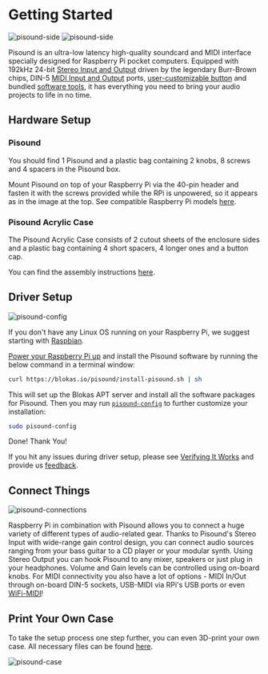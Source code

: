 # Getting Started
![pisound-side](https://raw.githubusercontent.com/wiki/BlokasLabs/pisound-docs/images/pisound-front.jpg)
![pisound-side](https://raw.githubusercontent.com/wiki/BlokasLabs/pisound-docs/images/pisound-back.jpg)

Pisound is an ultra-low latency high-quality soundcard and MIDI interface specially designed for Raspberry Pi pocket computers. Equipped with 192kHz 24-bit [Stereo Input and Output](audio) driven by the legendary Burr-Brown chips, DIN-5 [MIDI Input and Output](midi) ports, [user-customizable button](the-button) and bundled [software tools](software), it has everything you need to bring your audio projects to life in no time.

## Hardware Setup

### Pisound
You should find 1 Pisound and a plastic bag containing 2 knobs, 8 screws and 4 spacers in the Pisound box.

Mount Pisound on top of your Raspberry Pi via the 40-pin header and fasten it with the screws provided while the RPi is unpowered, so it appears as in the image at the top. See compatible Raspberry Pi models [here](specs#supported-raspberry-pi-models).

### Pisound Acrylic Case
The Pisound Acrylic Case consists of 2 cutout sheets of the enclosure sides and a plastic bag containing 4 short spacers, 4 longer ones and a button cap.

You can find the assembly instructions [here](Pisound-Acrylic-Case#assembly-instructions).

## Driver Setup
![pisound-config](https://raw.githubusercontent.com/wiki/BlokasLabs/pisound-docs/images/pisound-config.png)

If you don't have any Linux OS running on your Raspberry Pi, we suggest starting with [Raspbian](https://www.raspberrypi.org/documentation/installation/installing-images/README.md).

[Power your Raspberry Pi up](specs#power-supply) and install the Pisound software by running the below command in a terminal window:

```bash
curl https://blokas.io/pisound/install-pisound.sh | sh
```

This will set up the Blokas APT server and install all the software packages for Pisound. Then you may run [`pisound-config`](pisound-config) to further customize your installation:

```bash
sudo pisound-config
```

Done! Thank You!

If you hit any issues during driver setup, please see [Verifying It Works](software#verifying-it-works) and provide us [feedback](software#feedback).

## Connect Things

![pisound-connections](https://raw.githubusercontent.com/wiki/BlokasLabs/pisound-docs/images/connections.png)

Raspberry Pi in combination with Pisound allows you to connect a huge variety of different types of audio-related gear. Thanks to Pisound's Stereo Input with wide-range gain control design, you can connect audio sources ranging from your bass guitar to a CD player or your modular synth. Using Stereo Output you can hook Pisound to any mixer, speakers or just plug in your headphones. Volume and Gain levels can be controlled using on-board knobs. For MIDI connectivity you also have a lot of options - MIDI In/Out through on-board DIN-5 sockets, USB-MIDI via RPi's USB ports or even [WiFi-MIDI](the-button#toggle_wifi_hotspotsh-toggle-wifi-hotspot-mode)!

## Print Your Own Case

To take the setup process one step further, you can even 3D-print your own case. All necessary files can be found [here](https://github.com/BlokasLabs/pisound-case).

![pisound-case](https://raw.githubusercontent.com/wiki/BlokasLabs/pisound-docs/images/pisound-case.png)